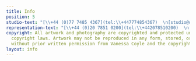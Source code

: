 ```yaml
---
title: Info
position: 5
studio-text: "[\\+44 (0)77 7485 4367](tel:\\+447774854367)  \n[studio@dragonflyscenery.com](mailto:studio@dragonflyscenery.com)"
representation-text: "[\\+44 (0)20 7851 0200](tel:\\+442078510200)  \n[patricia@patriciamcmahon.com](mailto:patricia@patriciamcmahon.com)"
copyright: All artwork and photography are copyrighted and protected under international
  copyright laws. Artwork may not be reproduced in any form, stored, or manipulated
  without prior written permission from Vanessa Coyle and the copyright holders.
layout: info
---
```


